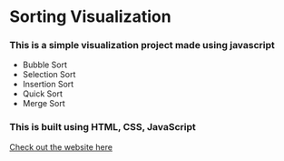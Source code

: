 # Sorting Visualization
### This is a simple visualization project made using javascript 
- Bubble Sort 
- Selection Sort
- Insertion Sort
- Quick Sort
- Merge Sort

### This is built using HTML, CSS, JavaScript

[Check out the website here](https://abhishekprakash5.github.io/Sorting-Visualization/)
